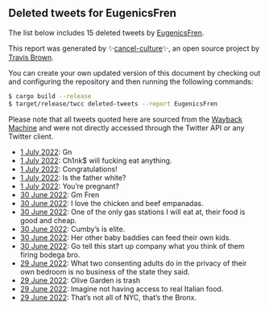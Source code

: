 ## Deleted tweets for EugenicsFren

The list below includes 15 deleted tweets by
[EugenicsFren](https://twitter.com/EugenicsFren).



This report was generated by ✨[cancel-culture](https://github.com/travisbrown/cancel-culture)✨,
an open source project by [Travis Brown](https://twitter.com/travisbrown).

You can create your own updated version of this document by checking out and configuring the
repository and then running the following commands:

```bash
$ cargo build --release
$ target/release/twcc deleted-tweets --report EugenicsFren
```

Please note that all tweets quoted here are sourced from the
[Wayback Machine](https://web.archive.org) and were not directly accessed through the Twitter API or
any Twitter client.

* [ 1 July 2022](https://web.archive.org/web/20220701034350/https://twitter.com/EugenicsFren/status/1542715262444523520): Gn <!--1542715262444523520-->
* [ 1 July 2022](https://web.archive.org/web/20220701013413/https://twitter.com/EugenicsFren/status/1542682743338897410): Ch1nk$ will fucking eat anything. <!--1542682743338897410-->
* [ 1 July 2022](https://web.archive.org/web/20220701013214/https://twitter.com/EugenicsFren/status/1542682009625034754): Congratulations! <!--1542682316451024899-->
* [ 1 July 2022](https://web.archive.org/web/20220701013214/https://twitter.com/EugenicsFren/status/1542682009625034754): Is the father white? <!--1542682009625034754-->
* [ 1 July 2022](https://web.archive.org/web/20220701013214/https://twitter.com/EugenicsFren/status/1542682009625034754): You’re pregnant? <!--1542681849662767106-->
* [30 June 2022](https://web.archive.org/web/20220630124222/https://twitter.com/EugenicsFren/status/1542488136906952704): Gm Fren <!--1542488136906952704-->
* [30 June 2022](https://web.archive.org/web/20220630111743/https://twitter.com/EugenicsFren/status/1542467197469171712): I love the chicken and beef empanadas. <!--1542467197469171712-->
* [30 June 2022](https://web.archive.org/web/20220630111743/https://twitter.com/EugenicsFren/status/1542467197469171712): One of the only gas stations I will eat at, their food is good and cheap. <!--1542467056427212803-->
* [30 June 2022](https://web.archive.org/web/20220630111733/https://twitter.com/EugenicsFren/status/1542466963414417408): Cumby’s is elite. <!--1542466963414417408-->
* [30 June 2022](https://web.archive.org/web/20220630101105/https://twitter.com/EugenicsFren/status/1542450079537270784): Her other baby baddies can feed their own kids. <!--1542450079537270784-->
* [30 June 2022](https://web.archive.org/web/20220630094234/https://twitter.com/EugenicsFren/status/1542443181563936770): Go tell this start up company what you think of them firing bodega bro. <!--1542443181563936770-->
* [29 June 2022](https://web.archive.org/web/20220629212946/https://twitter.com/EugenicsFren/status/1542258632145903617): What two consenting adults do in the privacy of their own bedroom is no business of the state they said. <!--1542258632145903617-->
* [29 June 2022](https://web.archive.org/web/20220629204642/https://twitter.com/EugenicsFren/status/1542247727081431042): Olive Garden is trash <!--1542247727081431042-->
* [29 June 2022](https://web.archive.org/web/20220629204642/https://twitter.com/EugenicsFren/status/1542247727081431042): Imagine not having access to real Italian food. <!--1542236375235411969-->
* [29 June 2022](https://web.archive.org/web/20220629022259/https://twitter.com/EugenicsFren/status/1541969706487267329): That’s not all of NYC, that’s the Bronx. <!--1541969706487267329-->
